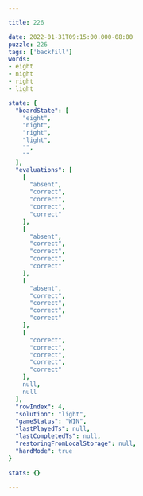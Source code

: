 ```yaml
---

title: 226

date: 2022-01-31T09:15:00.000-08:00
puzzle: 226
tags: ['backfill']
words:
- eight
- night
- right
- light

state: {
  "boardState": [
    "eight",
    "night",
    "right",
    "light",
    "",
    ""
  ],
  "evaluations": [
    [
      "absent",
      "correct",
      "correct",
      "correct",
      "correct"
    ],
    [
      "absent",
      "correct",
      "correct",
      "correct",
      "correct"
    ],
    [
      "absent",
      "correct",
      "correct",
      "correct",
      "correct"
    ],
    [
      "correct",
      "correct",
      "correct",
      "correct",
      "correct"
    ],
    null,
    null
  ],
  "rowIndex": 4,
  "solution": "light",
  "gameStatus": "WIN",
  "lastPlayedTs": null,
  "lastCompletedTs": null,
  "restoringFromLocalStorage": null,
  "hardMode": true
}

stats: {}

---
```


<!-- more -->
